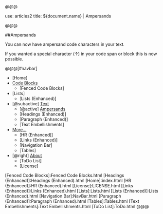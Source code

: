 @@@

use: articles2
title: ${document.name} | Ampersands

@@@


##Ampersands

You can now have ampersand code characters in your text.

If you wanted a special character (&uarr;) in your code span or block
this is now possible.



@@@[#navbar]
- [Home]
- [Code Blocks](#)
    - [Fenced Code Blocks]
- [Lists]
    - [Lists (Enhanced)]
- [@subactive] [Text](#)
    - [@active] [Ampersands](#)
    - [Headings (Enhanced)]
    - [Paragraph (Enhanced)]
    - [Text Embellishments]
- [More...](#)
    - [HR (Enhanced)]
    - [Links (Enhanced)]
    - [Navigation Bar]
    - [Tables]
- [@right] [About]
    - [ToDo List]
    - [License]



[About]:About.html
[Ampersands]:Ampersands.html
[Fenced Code Blocks]:Fenced Code Blocks.html
[Headings (Enhanced)]:Headings (Enhanced).html
[Home]:index.html
[HR (Enhanced)]:HR (Enhanced).html
[License]:LICENSE.html
[Links (Enhanced)]:Links (Enhanced).html
[Lists]:Lists.html
[Lists (Enhanced)]:Lists (Enhanced).html
[Navigation Bar]:NavBar.html
[Paragraph (Enhanced)]:Paragraph (Enhanced).html
[Tables]:Tables.html
[Text Embellishments]:Text Embellishments.html
[ToDo List]:ToDo.html
@@@
